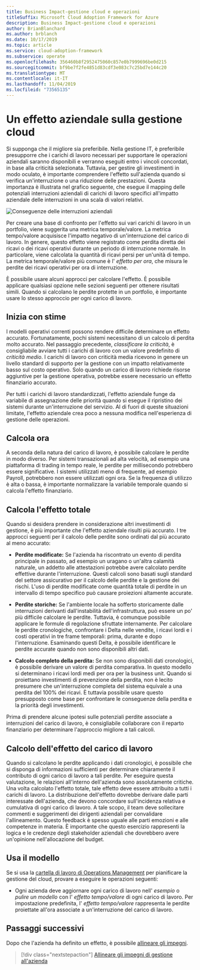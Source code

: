```yaml
---
title: Business Impact-gestione cloud e operazioni
titleSuffix: Microsoft Cloud Adoption Framework for Azure
description: Business Impact-gestione cloud e operazioni
author: BrianBlanchard
ms.author: brblanch
ms.date: 10/17/2019
ms.topic: article
ms.service: cloud-adoption-framework
ms.subservice: operate
ms.openlocfilehash: 356460b8f2952475060c857e0b7999696be0d215
ms.sourcegitcommit: bf9be7f2fe4851d83cdf3e083c7c25bd7e144c20
ms.translationtype: MT
ms.contentlocale: it-IT
ms.lasthandoff: 11/04/2019
ms.locfileid: "73565135"
---
```

# <a name="business-impact-in-cloud-management"></a>Un effetto aziendale sulla gestione cloud

Si supponga che il migliore sia preferibile. Nella gestione IT, è preferibile presupporre che i carichi di lavoro necessari per supportare le operazioni aziendali saranno disponibili e verranno eseguiti entro i vincoli concordati, in base alla criticità selezionata. Tuttavia, per gestire gli investimenti in modo oculato, è importante comprendere l'effetto sull'azienda quando si verifica un'interruzione o una riduzione delle prestazioni. Questa importanza è illustrata nel grafico seguente, che esegue il mapping delle potenziali interruzioni aziendali di carichi di lavoro specifici all'impatto aziendale delle interruzioni in una scala di valori relativi.

![Conseguenze delle interruzioni aziendali](../../_images/manage/time-value-impact.png)

Per creare una base di confronto per l'effetto sui vari carichi di lavoro in un portfolio, viene suggerita una metrica temporale/valore. La metrica tempo/valore acquisisce l'impatto negativo di un'interruzione del carico di lavoro. In genere, questo effetto viene registrato come perdita diretta dei ricavi o dei ricavi operativi durante un periodo di interruzione normale. In particolare, viene calcolata la quantità di ricavi persi per un'unità di tempo. La metrica temporale/valore più comune è l' *effetto per ora*, che misura le perdite dei ricavi operativi per ora di interruzione.

È possibile usare alcuni approcci per calcolare l'effetto. È possibile applicare qualsiasi opzione nelle sezioni seguenti per ottenere risultati simili. Quando si calcolano le perdite protette in un portfolio, è importante usare lo stesso approccio per ogni carico di lavoro.

## <a name="start-with-estimates"></a>Inizia con stime

I modelli operativi correnti possono rendere difficile determinare un effetto accurato. Fortunatamente, pochi sistemi necessitano di un calcolo di perdita molto accurato. Nel passaggio precedente, *classificare la criticità*, è consigliabile avviare tutti i carichi di lavoro con un valore predefinito di *criticità medio*. I carichi di lavoro con criticità media ricevono in genere un livello standard di supporto per la gestione con un impatto relativamente basso sul costo operativo. Solo quando un carico di lavoro richiede risorse aggiuntive per la gestione operativa, potrebbe essere necessario un effetto finanziario accurato.

Per tutti i carichi di lavoro standardizzati, l'effetto aziendale funge da variabile di assegnazione delle priorità quando si esegue il ripristino dei sistemi durante un'interruzione del servizio. Al di fuori di queste situazioni limitate, l'effetto aziendale crea poco a nessuna modifica nell'esperienza di gestione delle operazioni.

## <a name="calculate-time"></a>Calcola ora

A seconda della natura del carico di lavoro, è possibile calcolare le perdite in modo diverso. Per sistemi transazionali ad alta velocità, ad esempio una piattaforma di trading in tempo reale, le perdite per millisecondo potrebbero essere significative. I sistemi utilizzati meno di frequente, ad esempio Payroll, potrebbero non essere utilizzati ogni ora. Se la frequenza di utilizzo è alta o bassa, è importante normalizzare la variabile temporale quando si calcola l'effetto finanziario.

## <a name="calculate-total-impact"></a>Calcola l'effetto totale

Quando si desidera prendere in considerazione altri investimenti di gestione, è più importante che l'effetto aziendale risulti più accurato. I tre approcci seguenti per il calcolo delle perdite sono ordinati dal più accurato al meno accurato:

- **Perdite modificate:** Se l'azienda ha riscontrato un evento di perdita principale in passato, ad esempio un uragano o un'altra calamità naturale, un addetto alle attestazioni potrebbe avere calcolato perdite effettive durante l'interruzione. Questi calcoli sono basati sugli standard del settore assicurativo per il calcolo delle perdite e la gestione dei rischi. L'uso di perdite modificate come quantità totale di perdite in un intervallo di tempo specifico può causare proiezioni altamente accurate.

- **Perdite storiche:** Se l'ambiente locale ha sofferto storicamente dalle interruzioni derivanti dall'instabilità dell'infrastruttura, può essere un po' più difficile calcolare le perdite. Tuttavia, è comunque possibile applicare le formule di regolazione sfruttate internamente. Per calcolare le perdite cronologiche, confrontare i Delta nelle vendite, i ricavi lordi e i costi operativi in tre frame temporali: prima, durante e dopo l'interruzione. Esaminando questi Delta, è possibile identificare le perdite accurate quando non sono disponibili altri dati.

- **Calcolo completo della perdita:** Se non sono disponibili dati cronologici, è possibile derivare un valore di perdita comparativa. In questo modello si determinano i ricavi lordi medi per ora per la business unit. Quando si proiettano investimenti di prevenzione della perdita, non è lecito presumere che un'interruzione completa del sistema equivale a una perdita del 100% dei ricavi. È tuttavia possibile usare questo presupposto come base per confrontare le conseguenze della perdita e la priorità degli investimenti.

Prima di prendere alcune ipotesi sulle potenziali perdite associate a interruzioni del carico di lavoro, è consigliabile collaborare con il reparto finanziario per determinare l'approccio migliore a tali calcoli.

## <a name="calculate-workload-impact"></a>Calcolo dell'effetto del carico di lavoro

Quando si calcolano le perdite applicando i dati cronologici, è possibile che si disponga di informazioni sufficienti per determinare chiaramente il contributo di ogni carico di lavoro a tali perdite. Per eseguire questa valutazione, le relazioni all'interno dell'azienda sono assolutamente critiche. Una volta calcolato l'effetto totale, tale effetto deve essere attribuito a tutti i carichi di lavoro. La distribuzione dell'effetto dovrebbe derivare dalle parti interessate dell'azienda, che devono concordare sull'incidenza relativa e cumulativa di ogni carico di lavoro. A tale scopo, il team deve sollecitare commenti e suggerimenti dei dirigenti aziendali per convalidare l'allineamento. Questo feedback è spesso uguale alle parti emozioni e alle competenze in materia. È importante che questo esercizio rappresenti la logica e le credenze degli stakeholder aziendali che dovrebbero avere un'opinione nell'allocazione del budget.

## <a name="use-the-template"></a>Usa il modello

Se si usa la [cartella di lavoro di Operations Management](https://raw.githubusercontent.com/microsoft/CloudAdoptionFramework/master/manage/opsmanagementworkbook.xlsx) per pianificare la gestione del cloud, provare a eseguire le operazioni seguenti:

- Ogni azienda deve aggiornare ogni carico di lavoro nell' *esempio* o *pulire un modello* con l' *effetto tempo/valore* di ogni carico di lavoro. Per impostazione predefinita, l' *effetto tempo/valore* rappresenta le perdite proiettate all'ora associate a un'interruzione del carico di lavoro.

## <a name="next-steps"></a>Passaggi successivi

Dopo che l'azienda ha definito un effetto, è possibile [allineare gli impegni](./commitment.md).

> [!div class="nextstepaction"]
> [Allineare gli impegni di gestione all'azienda](./commitment.md)
